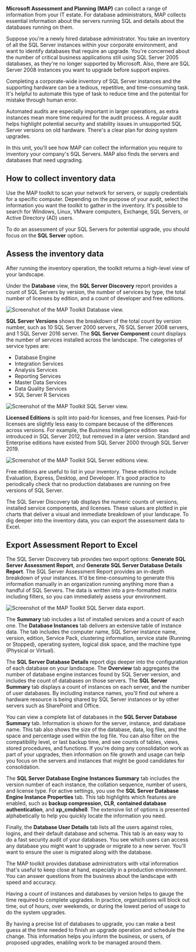 **Microsoft Assessment and Planning (MAP)** can collect a range of information from your IT estate. For database administrators, MAP collects essential information about the servers running SQL and details about the databases running on them.

Suppose you're a newly hired database administrator. You take an inventory of all the SQL Server instances within your corporate environment, and want to identify databases that require an upgrade. You're concerned about the number of critical business applications still using SQL Server 2005 databases, as they're no longer supported by Microsoft. Also, there are SQL Server 2008 instances you want to upgrade before support expires.

Completing a corporate-wide inventory of SQL Server instances and the supporting hardware can be a tedious, repetitive, and time-consuming task. It's helpful to automate this type of task to reduce time and the potential for mistake through human error.

Automated audits are especially important in larger operations, as extra instances mean more time required for the audit process. A regular audit helps highlight potential security and stability issues in unsupported SQL Server versions on old hardware. There's a clear plan for doing system upgrades.

In this unit, you'll see how MAP can collect the information you require to inventory your company's SQL Servers. MAP also finds the servers and databases that need upgrading.

## How to collect inventory data

Use the MAP toolkit to scan your network for servers, or supply credentials for a specific computer. Depending on the purpose of your audit, select the information you want the toolkit to gather in the inventory. It's possible to search for Windows, Linux, VMware computers, Exchange, SQL Servers, or Active Directory (AD) users.

To do an assessment of your SQL Servers for potential upgrade, you should focus on the **SQL Server** option.

## Assess the inventory data

After running the inventory operation, the toolkit returns a high-level view of your landscape.

Under the **Database** view, the **SQL Server Discovery** report provides a count of SQL Servers by version, the number of services by type, the total number of licenses by edition, and a count of developer and free editions.

![Screenshot of the MAP Toolkit Database view.](../media/5-map-database-view.png)

**SQL Server Versions** shows the breakdown of the total count by version number, such as 10 SQL Server 2000 servers, 76 SQL Server 2008 servers, and 1 SQL Server 2016 server. The **SQL Server Component** count displays the number of services installed across the landscape. The categories of service types are:

- Database Engine
- Integration Services
- Analysis Services
- Reporting Services
- Master Data Services
- Data Quality Services
- SQL Server R Services

![Screenshot of the MAP Toolkit SQL Server view.](../media/5-map-sql-server-view.png)

**Licensed Editions** is split into paid-for licenses, and free licenses. Paid-for licenses are slightly less easy to compare because of the differences across versions. For example, the Business Intelligence edition was introduced in SQL Server 2012, but removed in a later version. Standard and Enterprise editions have existed from SQL Server 2000 through SQL Server 2019.

![Screenshot of the MAP Toolkit SQL Server editions view.](../media/5-map-sql-server-editions.png)

Free editions are useful to list in your inventory. These editions include Evaluation, Express, Desktop, and Developer. It's good practice to periodically check that no production databases are running on free versions of SQL Server.

The SQL Server Discovery tab displays the numeric counts of versions, installed service components, and licenses. These values are plotted in pie charts that deliver a visual and immediate breakdown of your landscape. To dig deeper into the inventory data, you can export the assessment data to Excel.

## Export Assessment Report to Excel

The SQL Server Discovery tab provides two export options: **Generate SQL Server Assessment Report**, and **Generate SQL Server Database Details Report**. The SQL Server Assessment Report provides an in-depth breakdown of your instances. It'd be time-consuming to generate this information manually in an organization running anything more than a handful of SQL Servers. The data is written into a pre-formatted matrix including filters, so you can immediately assess your environment.

![Screenshot of the MAP Toolkit SQL Server data export.](../media/5-map-sql-server-export.png)

The **Summary** tab includes a list of installed services and a count of each one. The **Database Instances** tab delivers an extensive table of instance data. The tab includes the computer name, SQL Server instance name, version, edition, Service Pack, clustering information, service state (Running or Stopped), operating system, logical disk space, and the machine type (Physical or Virtual).

The **SQL Server Database Details** report digs deeper into the configuration of each database on your landscape. The **Overview** tab aggregates the number of database engine instances found by SQL Server version, and includes the count of databases on those servers. The **SQL Server Summary** tab displays a count of instances on each server, and the number of user databases. By including instance names, you'll find out where a hardware resource is being shared by SQL Server instances or by other servers such as SharePoint and Office.

You can view a complete list of databases in the **SQL Server Database Summary** tab. Information is shown for the server, instance, and database name. This tab also shows the size of the database, data, log files, and the space and percentage used within the log file. You can also filter on the compatibility level, or last backup time, and see counts of tables, views, stored procedures, and functions. If you're doing any consolidation work as part of your upgrades, then information on file growth and usage can help you focus on the servers and instances that might be good candidates for consolidation.

The **SQL Server Database Engine Instances Summary** tab includes the version number of each instance, the collation sequence, number of users, and license type. For active settings, you use the **SQL Server Database Engine Instance Properties** tab. This tab highlights which features are enabled, such as **backup compression**, **CLR**, **contained database authentication**, and **xp_cmdshell**. The extensive list of options is presented alphabetically to help you quickly locate the information you need.  

Finally, the **Database User Details** tab lists all the users against roles, logins, and their default database and schema. This tab is an easy way to do a fast security audit of your databases. You see which users can access any database you might want to upgrade or migrate to a new server. You'll want to ensure the user is migrated along with the database.

The MAP toolkit provides database administrators with vital information that's useful to keep close at hand, especially in a production environment. You can answer questions from the business about the landscape with speed and accuracy.

Having a count of instances and databases by version helps to gauge the time required to complete upgrades. In practice, organizations will block out time, out of hours, over weekends, or during the lowest period of usage to do the system upgrades.

By having a precise list of databases to upgrade, you can make a best guess at the time needed to finish an upgrade operation and schedule the change. This information helps you inform the business, or users, of proposed upgrades, enabling work to be managed around them.
